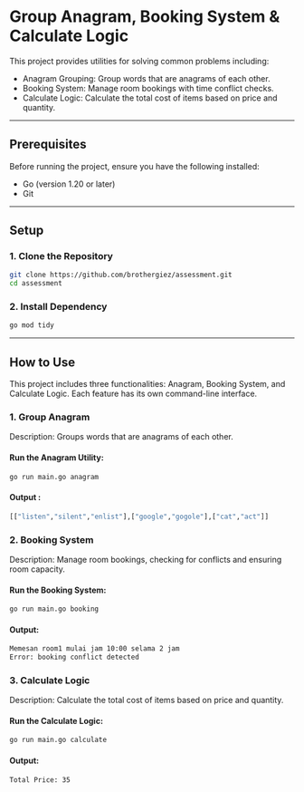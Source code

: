 # Group Anagram, Booking System & Calculate Logic

This project provides utilities for solving common problems including:
- Anagram Grouping: Group words that are anagrams of each other.
- Booking System: Manage room bookings with time conflict checks.
- Calculate Logic: Calculate the total cost of items based on price and quantity.
---

## Prerequisites
Before running the project, ensure you have the following installed:
- Go (version 1.20 or later)
- Git

--- 

## Setup 
### 1. Clone the Repository
```sh
git clone https://github.com/brothergiez/assessment.git
cd assessment
```

### 2. Install Dependency
```sh
go mod tidy
```
---

## How to Use
This project includes three functionalities: Anagram, Booking System, and Calculate Logic. Each feature has its own command-line interface.

### 1. Group Anagram
Description: Groups words that are anagrams of each other.

#### Run the Anagram Utility:
```sh
go run main.go anagram
```

#### Output :
```sh
[["listen","silent","enlist"],["google","gogole"],["cat","act"]]
```

### 2. Booking System
Description: Manage room bookings, checking for conflicts and ensuring room capacity.
#### Run the Booking System:
```sh
go run main.go booking
```

#### Output: 
```sh
Memesan room1 mulai jam 10:00 selama 2 jam
Error: booking conflict detected
```

### 3. Calculate Logic
Description: Calculate the total cost of items based on price and quantity.
#### Run the Calculate Logic:
```sh
go run main.go calculate
```

#### Output: 
```sh
Total Price: 35
```
